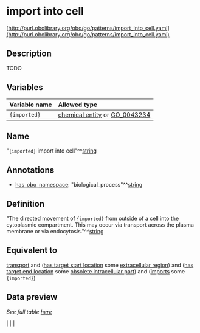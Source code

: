 # import into cell

[http://purl.obolibrary.org/obo/go/patterns/import_into_cell.yaml](http://purl.obolibrary.org/obo/go/patterns/import_into_cell.yaml)

## Description

TODO




## Variables

| Variable name | Allowed type |
|:--------------|:-------------|
| `{imported}` | [chemical entity](http://purl.obolibrary.org/obo/CHEBI_24431) or [GO_0043234](http://purl.obolibrary.org/obo/GO_0043234) |

## Name

"`{imported}` import into cell"^^[string](http://www.w3.org/2001/XMLSchema#string)

## Annotations

- [has_obo_namespace](http://www.geneontology.org/formats/oboInOwl#hasOBONamespace): "biological_process"^^[string](http://www.w3.org/2001/XMLSchema#string)

## Definition

"The directed movement of `{imported}` from outside of a cell into the cytoplasmic compartment. This may occur via transport across the plasma membrane or via endocytosis."^^[string](http://www.w3.org/2001/XMLSchema#string)

## Equivalent to

[transport](http://purl.obolibrary.org/obo/GO_0006810)  and ([has target start location](http://purl.obolibrary.org/obo/RO_0002338) some [extracellular region](http://purl.obolibrary.org/obo/GO_0005576))  and ([has target end location](http://purl.obolibrary.org/obo/RO_0002339) some [obsolete intracellular part](http://purl.obolibrary.org/obo/GO_0044424))  and ([imports](http://purl.obolibrary.org/obo/RO_0002340) some `{imported}`)







## Data preview

*See full table [here](https://github.com/geneontology/go-ontology/tree/master/src/design_patterns/import_into_cell.tsv)*

|  |
|


